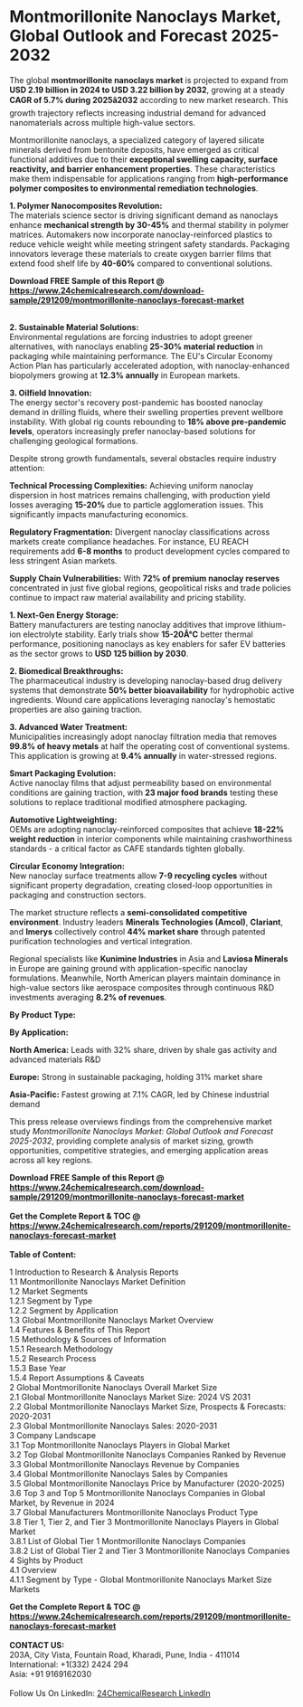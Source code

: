 <h1>Montmorillonite Nanoclays Market, Global Outlook and Forecast 2025-2032</h1><p>The global <strong>montmorillonite nanoclays market</strong> is projected to expand from <strong>USD 2.19 billion in 2024 to USD 3.22 billion by 2032</strong>, growing at a steady <strong>CAGR of 5.7% during 2025â2032</strong> according to new market research. This growth trajectory reflects increasing industrial demand for advanced nanomaterials across multiple high-value sectors.</p><p>Montmorillonite nanoclays, a specialized category of layered silicate minerals derived from bentonite deposits, have emerged as critical functional additives due to their <strong>exceptional swelling capacity, surface reactivity, and barrier enhancement properties</strong>. These characteristics make them indispensable for applications ranging from <strong>high-performance polymer composites to environmental remediation technologies</strong>.</p><p><strong>1. Polymer Nanocomposites Revolution:</strong><br>
The materials science sector is driving significant demand as nanoclays enhance <strong>mechanical strength by 30-45%</strong> and thermal stability in polymer matrices. Automakers now incorporate nanoclay-reinforced plastics to reduce vehicle weight while meeting stringent safety standards. Packaging innovators leverage these materials to create oxygen barrier films that extend food shelf life by <strong>40-60%</strong> compared to conventional solutions.</p><div><b>Download FREE Sample of this Report @ 
            <a href="https://www.24chemicalresearch.com/download-sample/291209/montmorillonite-nanoclays-forecast-market">
            https://www.24chemicalresearch.com/download-sample/291209/montmorillonite-nanoclays-forecast-market</a></b></div><br><p><strong>2. Sustainable Material Solutions:</strong><br>
Environmental regulations are forcing industries to adopt greener alternatives, with nanoclays enabling <strong>25-30% material reduction</strong> in packaging while maintaining performance. The EU's Circular Economy Action Plan has particularly accelerated adoption, with nanoclay-enhanced biopolymers growing at <strong>12.3% annually</strong> in European markets.</p><p><strong>3. Oilfield Innovation:</strong><br>
The energy sector's recovery post-pandemic has boosted nanoclay demand in drilling fluids, where their swelling properties prevent wellbore instability. With global rig counts rebounding to <strong>18% above pre-pandemic levels</strong>, operators increasingly prefer nanoclay-based solutions for challenging geological formations.</p><p>Despite strong growth fundamentals, several obstacles require industry attention:</p><p><strong>Technical Processing Complexities:</strong> Achieving uniform nanoclay dispersion in host matrices remains challenging, with production yield losses averaging <strong>15-20%</strong> due to particle agglomeration issues. This significantly impacts manufacturing economics.</p><p><strong>Regulatory Fragmentation:</strong> Divergent nanoclay classifications across markets create compliance headaches. For instance, EU REACH requirements add <strong>6-8 months</strong> to product development cycles compared to less stringent Asian markets.</p><p><strong>Supply Chain Vulnerabilities:</strong> With <strong>72% of premium nanoclay reserves</strong> concentrated in just five global regions, geopolitical risks and trade policies continue to impact raw material availability and pricing stability.</p><p><strong>1. Next-Gen Energy Storage:</strong><br>
Battery manufacturers are testing nanoclay additives that improve lithium-ion electrolyte stability. Early trials show <strong>15-20Â°C</strong> better thermal performance, positioning nanoclays as key enablers for safer EV batteries as the sector grows to <strong>USD 125 billion by 2030</strong>.</p><p><strong>2. Biomedical Breakthroughs:</strong><br>
The pharmaceutical industry is developing nanoclay-based drug delivery systems that demonstrate <strong>50% better bioavailability</strong> for hydrophobic active ingredients. Wound care applications leveraging nanoclay's hemostatic properties are also gaining traction.</p><p><strong>3. Advanced Water Treatment:</strong><br>
Municipalities increasingly adopt nanoclay filtration media that removes <strong>99.8% of heavy metals</strong> at half the operating cost of conventional systems. This application is growing at <strong>9.4% annually</strong> in water-stressed regions.</p><p><strong>Smart Packaging Evolution:</strong><br>
	Active nanoclay films that adjust permeability based on environmental conditions are gaining traction, with <strong>23 major food brands</strong> testing these solutions to replace traditional modified atmosphere packaging.</p><p><strong>Automotive Lightweighting:</strong><br>
	OEMs are adopting nanoclay-reinforced composites that achieve <strong>18-22% weight reduction</strong> in interior components while maintaining crashworthiness standards - a critical factor as CAFE standards tighten globally.</p><p><strong>Circular Economy Integration:</strong><br>
	New nanoclay surface treatments allow <strong>7-9 recycling cycles</strong> without significant property degradation, creating closed-loop opportunities in packaging and construction sectors.</p><p>The market structure reflects a <strong>semi-consolidated competitive environment</strong>. Industry leaders <strong>Minerals Technologies (Amcol)</strong>, <strong>Clariant</strong>, and <strong>Imerys</strong> collectively control <strong>44% market share</strong> through patented purification technologies and vertical integration.</p><p>Regional specialists like <strong>Kunimine Industries</strong> in Asia and <strong>Laviosa Minerals</strong> in Europe are gaining ground with application-specific nanoclay formulations. Meanwhile, North American players maintain dominance in high-value sectors like aerospace composites through continuous R&amp;D investments averaging <strong>8.2% of revenues</strong>.</p><p><strong>By Product Type:</strong></p><p><strong>By Application:</strong></p><p><strong>North America:</strong> Leads with 32% share, driven by shale gas activity and advanced materials R&amp;D</p><p><strong>Europe:</strong> Strong in sustainable packaging, holding 31% market share</p><p><strong>Asia-Pacific:</strong> Fastest growing at 7.1% CAGR, led by Chinese industrial demand</p><p>This press release overviews findings from the comprehensive market study <em>Montmorillonite Nanoclays Market: Global Outlook and Forecast 2025-2032</em>, providing complete analysis of market sizing, growth opportunities, competitive strategies, and emerging application areas across all key regions.</p><div><b>Download FREE Sample of this Report @ 
            <a href="https://www.24chemicalresearch.com/download-sample/291209/montmorillonite-nanoclays-forecast-market">
            https://www.24chemicalresearch.com/download-sample/291209/montmorillonite-nanoclays-forecast-market</a></b></div><br><div><b>Get the Complete Report & TOC @ 
            <a href="https://www.24chemicalresearch.com/reports/291209/montmorillonite-nanoclays-forecast-market">
            https://www.24chemicalresearch.com/reports/291209/montmorillonite-nanoclays-forecast-market</a></b></div><br>
            <b>Table of Content:</b><p>1 Introduction to Research & Analysis Reports<br />
 1.1 Montmorillonite Nanoclays Market Definition<br />
 1.2 Market Segments<br />
 1.2.1 Segment by Type<br />
 1.2.2 Segment by Application<br />
 1.3 Global Montmorillonite Nanoclays Market Overview<br />
 1.4 Features & Benefits of This Report<br />
 1.5 Methodology & Sources of Information<br />
 1.5.1 Research Methodology<br />
 1.5.2 Research Process<br />
 1.5.3 Base Year<br />
 1.5.4 Report Assumptions & Caveats<br />
2 Global Montmorillonite Nanoclays Overall Market Size<br />
 2.1 Global Montmorillonite Nanoclays Market Size: 2024 VS 2031<br />
 2.2 Global Montmorillonite Nanoclays Market Size, Prospects & Forecasts: 2020-2031<br />
 2.3 Global Montmorillonite Nanoclays Sales: 2020-2031<br />
3 Company Landscape<br />
 3.1 Top Montmorillonite Nanoclays Players in Global Market<br />
 3.2 Top Global Montmorillonite Nanoclays Companies Ranked by Revenue<br />
 3.3 Global Montmorillonite Nanoclays Revenue by Companies<br />
 3.4 Global Montmorillonite Nanoclays Sales by Companies<br />
 3.5 Global Montmorillonite Nanoclays Price by Manufacturer (2020-2025)<br />
 3.6 Top 3 and Top 5 Montmorillonite Nanoclays Companies in Global Market, by Revenue in 2024<br />
 3.7 Global Manufacturers Montmorillonite Nanoclays Product Type<br />
 3.8 Tier 1, Tier 2, and Tier 3 Montmorillonite Nanoclays Players in Global Market<br />
 3.8.1 List of Global Tier 1 Montmorillonite Nanoclays Companies<br />
 3.8.2 List of Global Tier 2 and Tier 3 Montmorillonite Nanoclays Companies<br />
4 Sights by Product<br />
 4.1 Overview<br />
 4.1.1 Segment by Type - Global Montmorillonite Nanoclays Market Size Markets</p><div><b>Get the Complete Report & TOC @ 
            <a href="https://www.24chemicalresearch.com/reports/291209/montmorillonite-nanoclays-forecast-market">
            https://www.24chemicalresearch.com/reports/291209/montmorillonite-nanoclays-forecast-market</a></b></div><br><b>CONTACT US:</b><br>
            203A, City Vista, Fountain Road, Kharadi, Pune, India - 411014<br>
            International: +1(332) 2424 294<br>
            Asia: +91 9169162030 <br><br>
            Follow Us On LinkedIn: <a href="https://www.linkedin.com/company/24chemicalresearch/">24ChemicalResearch LinkedIn</a>